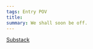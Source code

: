 ```yaml
---
tags: Entry POV
title: 
summary: We shall soon be off.
---
```

[Substack](https://draculadaily.substack.com/p/dracula-october-31-cd6)
